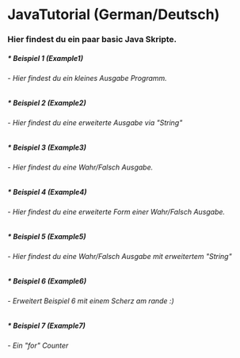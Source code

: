 # JavaTutorial (German/Deutsch)
### Hier findest du ein paar basic Java Skripte.

##### * Beispiel 1 (Example1)
###### - Hier findest du ein kleines Ausgabe Programm.

##### * Beispiel 2 (Example2)
###### - Hier findest du eine erweiterte Ausgabe via "String"

##### * Beispiel 3 (Example3)
###### - Hier findest du eine Wahr/Falsch Ausgabe.

##### * Beispiel 4 (Example4)
###### - Hier findest du eine erweiterte Form einer Wahr/Falsch Ausgabe.

##### * Beispiel 5 (Example5)
###### - Hier findest du eine Wahr/Falsch Ausgabe mit erweitertem "String"

##### * Beispiel 6 (Example6)
###### - Erweitert Beispiel 6 mit einem Scherz am rande :)

##### * Beispiel 7 (Example7)
###### - Ein "for" Counter